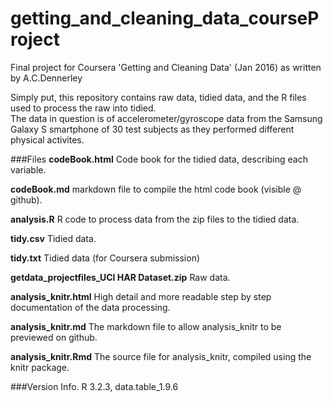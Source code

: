 # getting_and_cleaning_data_courseProject
Final project for Coursera 'Getting and Cleaning Data' (Jan 2016) as written by A.C.Dennerley

Simply put, this repository contains raw data, tidied data, and the R files used to process the raw into tidied.  
The data in question is of accelerometer/gyroscope data from the Samsung Galaxy S smartphone of 30 test subjects 
as they performed different physical activites.  

###Files
**codeBook.html** Code book for the tidied data, describing each variable.

**codeBook.md** markdown file to compile the html code book (visible @ github).

**analysis.R** R code to process data from the zip files to the tidied data.

**tidy.csv** Tidied data.

**tidy.txt** Tidied data (for Coursera submission)

**getdata_projectfiles_UCI HAR Dataset.zip** Raw data.

**analysis_knitr.html** High detail and more readable step by step documentation of the data processing.

**analysis_knitr.md** The markdown file to allow analysis_knitr to be previewed on github.

**analysis_knitr.Rmd** The source file for analysis_knitr, compiled using the knitr package.

###Version Info.
R 3.2.3, data.table_1.9.6
